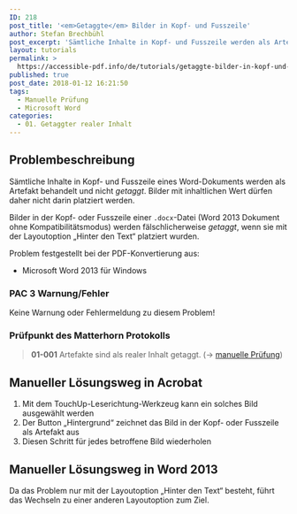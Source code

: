 ```yaml
---
ID: 218
post_title: '<em>Getaggte</em> Bilder in Kopf- und Fusszeile'
author: Stefan Brechbühl
post_excerpt: 'Sämtliche Inhalte in Kopf- und Fusszeile werden als Artefakt behandelt und nicht getaggt. Bilder mit inhaltlichen Wert dürfen daher nicht darin platziert werden. In Word 2013 werden bei einem <em>.docx-Dokument</em> fälschlicherweise Bilder getaggt, wenn sie mit der Layoutoption <em>„Hinter den Text“</em> platziert wurden.'
layout: tutorials
permalink: >
  https://accessible-pdf.info/de/tutorials/getaggte-bilder-in-kopf-und-fusszeile/
published: true
post_date: 2018-01-12 16:21:50
tags:
  - Manuelle Prüfung
  - Microsoft Word
categories:
  - 01. Getaggter realer Inhalt
---
```

## Problembeschreibung

Sämtliche Inhalte in Kopf- und Fusszeile eines Word-Dokuments werden als Artefakt behandelt und nicht *getaggt*. Bilder mit inhaltlichen Wert dürfen daher nicht darin platziert werden.

Bilder in der Kopf- oder Fusszeile einer `.docx`-Datei (Word 2013 Dokument ohne Kompatibilitätsmodus) werden fälschlicherweise *getaggt*, wenn sie mit der Layoutoption „Hinter den Text“ platziert wurden.

Problem festgestellt bei der PDF-Konvertierung aus:

*   Microsoft Word 2013 für Windows

### PAC 3 Warnung/Fehler

Keine Warnung oder Fehlermeldung zu diesem Problem!

### Prüfpunkt des Matterhorn Protokolls

> **01-001** Artefakte sind als realer Inhalt getaggt. (→ [manuelle Prüfung][1])

## Manueller Lösungsweg in Acrobat

1.  Mit dem TouchUp-Leserichtung-Werkzeug kann ein solches Bild ausgewählt werden
2.  Der Button „Hintergrund“ zeichnet das Bild in der Kopf- oder Fusszeile als Artefakt aus
3.  Diesen Schritt für jedes betroffene Bild wiederholen

## Manueller Lösungsweg in Word 2013

Da das Problem nur mit der Layoutoption „Hinter den Text“ besteht, führt das Wechseln zu einer anderen Layoutoption zum Ziel.

 [1]: https://accessible-pdf.info/de/glossar/#manuelle-pruefung